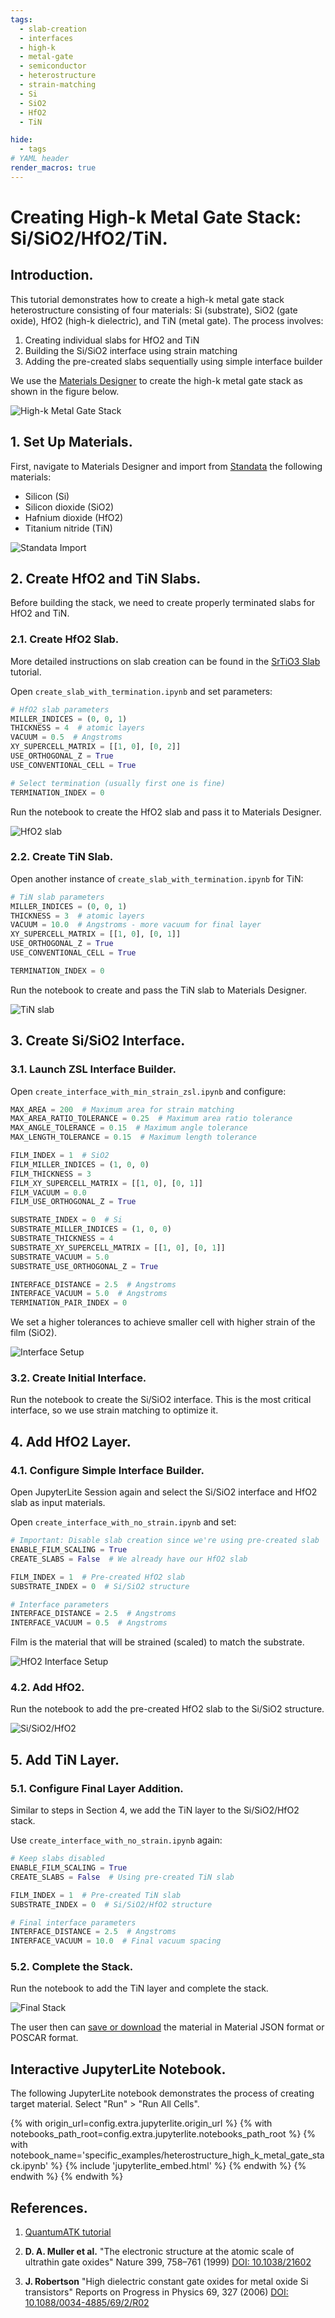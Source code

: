 ```yaml
---
tags:
  - slab-creation
  - interfaces
  - high-k
  - metal-gate
  - semiconductor
  - heterostructure
  - strain-matching
  - Si
  - SiO2
  - HfO2
  - TiN

hide:
  - tags
# YAML header
render_macros: true
---
```


# Creating High-k Metal Gate Stack: Si/SiO2/HfO2/TiN.

## Introduction.

This tutorial demonstrates how to create a high-k metal gate stack heterostructure consisting of four materials: Si (substrate), SiO2 (gate oxide), HfO2 (high-k dielectric), and TiN (metal gate). The process involves:

1. Creating individual slabs for HfO2 and TiN
2. Building the Si/SiO2 interface using strain matching
3. Adding the pre-created slabs sequentially using simple interface builder

We use the [Materials Designer](../../../materials-designer/overview.md) to create the high-k metal gate stack as shown in the figure below.

![High-k Metal Gate Stack](/images/tutorials/materials/heterostructures/heterostructure-silicon-silicon-dioxide-hafnium-dioxide-titanium-nitride/original-figure.webp "High-k Metal Gate Stack")

## 1. Set Up Materials.

First, navigate to Materials Designer and import from [Standata](../../../materials-designer/header-menu/input-output/standata-import.md) the following materials:

- Silicon (Si)
- Silicon dioxide (SiO2)
- Hafnium dioxide (HfO2)
- Titanium nitride (TiN)

![Standata Import](/images/tutorials/materials/heterostructures/heterostructure-silicon-silicon-dioxide-hafnium-dioxide-titanium-nitride/import-standata.webp "Standata Import")

## 2. Create HfO2 and TiN Slabs.

Before building the stack, we need to create properly terminated slabs for HfO2 and TiN.

### 2.1. Create HfO2 Slab.

More detailed instructions on slab creation can be found in the [SrTiO3 Slab](slab-strontium-titanate.md) tutorial.

Open `create_slab_with_termination.ipynb` and set parameters:

```python
# HfO2 slab parameters
MILLER_INDICES = (0, 0, 1)
THICKNESS = 4  # atomic layers
VACUUM = 0.5  # Angstroms
XY_SUPERCELL_MATRIX = [[1, 0], [0, 2]]
USE_ORTHOGONAL_Z = True
USE_CONVENTIONAL_CELL = True

# Select termination (usually first one is fine)
TERMINATION_INDEX = 0
```

Run the notebook to create the HfO2 slab and pass it to Materials Designer.

![HfO2 slab](/images/tutorials/materials/heterostructures/heterostructure-silicon-silicon-dioxide-hafnium-dioxide-titanium-nitride/wave-result-hfo2-slab-wave.webp "HfO2 slab")

### 2.2. Create TiN Slab.

Open another instance of `create_slab_with_termination.ipynb` for TiN:

```python
# TiN slab parameters
MILLER_INDICES = (0, 0, 1)
THICKNESS = 3  # atomic layers
VACUUM = 10.0  # Angstroms - more vacuum for final layer
XY_SUPERCELL_MATRIX = [[1, 0], [0, 1]]
USE_ORTHOGONAL_Z = True
USE_CONVENTIONAL_CELL = True

TERMINATION_INDEX = 0
```

Run the notebook to create and pass the TiN slab to Materials Designer.

![TiN slab](/images/tutorials/materials/heterostructures/heterostructure-silicon-silicon-dioxide-hafnium-dioxide-titanium-nitride/wave-result-tin-slab.webp "TiN slab")

## 3. Create Si/SiO2 Interface.

### 3.1. Launch ZSL Interface Builder.

Open `create_interface_with_min_strain_zsl.ipynb` and configure:

```python
MAX_AREA = 200  # Maximum area for strain matching
MAX_AREA_RATIO_TOLERANCE = 0.25  # Maximum area ratio tolerance
MAX_ANGLE_TOLERANCE = 0.15  # Maximum angle tolerance
MAX_LENGTH_TOLERANCE = 0.15  # Maximum length tolerance

FILM_INDEX = 1  # SiO2
FILM_MILLER_INDICES = (1, 0, 0)
FILM_THICKNESS = 3
FILM_XY_SUPERCELL_MATRIX = [[1, 0], [0, 1]]
FILM_VACUUM = 0.0
FILM_USE_ORTHOGONAL_Z = True

SUBSTRATE_INDEX = 0  # Si
SUBSTRATE_MILLER_INDICES = (1, 0, 0)
SUBSTRATE_THICKNESS = 4
SUBSTRATE_XY_SUPERCELL_MATRIX = [[1, 0], [0, 1]]
SUBSTRATE_VACUUM = 5.0
SUBSTRATE_USE_ORTHOGONAL_Z = True

INTERFACE_DISTANCE = 2.5  # Angstroms
INTERFACE_VACUUM = 5.0  # Angstroms
TERMINATION_PAIR_INDEX = 0
```

We set a higher tolerances to achieve smaller cell with higher strain of the film (SiO2).

![Interface Setup](/images/tutorials/materials/heterostructures/heterostructure-silicon-silicon-dioxide-hafnium-dioxide-titanium-nitride/jl-setup-notebook-si-sio2.webp "Interface Setup")

### 3.2. Create Initial Interface.

Run the notebook to create the Si/SiO2 interface. This is the most critical interface, so we use strain matching to optimize it.

## 4. Add HfO2 Layer.

### 4.1. Configure Simple Interface Builder.

Open JupyterLite Session again and select the Si/SiO2 interface and HfO2 slab as input materials.

Open `create_interface_with_no_strain.ipynb` and set:

```python
# Important: Disable slab creation since we're using pre-created slab
ENABLE_FILM_SCALING = True
CREATE_SLABS = False  # We already have our HfO2 slab

FILM_INDEX = 1  # Pre-created HfO2 slab
SUBSTRATE_INDEX = 0  # Si/SiO2 structure

# Interface parameters
INTERFACE_DISTANCE = 2.5  # Angstroms
INTERFACE_VACUUM = 0.5  # Angstroms
```

Film is the material that will be strained (scaled) to match the substrate.

![HfO2 Interface Setup](/images/tutorials/materials/heterostructures/heterostructure-silicon-silicon-dioxide-hafnium-dioxide-titanium-nitride/jl-setup-notebook-si-sio2-hfo2.webp "HfO2 Interface Setup")

### 4.2. Add HfO2.

Run the notebook to add the pre-created HfO2 slab to the Si/SiO2 structure.

![Si/SiO2/HfO2](/images/tutorials/materials/heterostructures/heterostructure-silicon-silicon-dioxide-hafnium-dioxide-titanium-nitride/wave-result-si-sio2-hfo2.webp "Si/SiO2/HfO2")

## 5. Add TiN Layer.

### 5.1. Configure Final Layer Addition.

Similar to steps in Section 4, we add the TiN layer to the Si/SiO2/HfO2 stack.

Use `create_interface_with_no_strain.ipynb` again:

```python
# Keep slabs disabled
ENABLE_FILM_SCALING = True
CREATE_SLABS = False  # Using pre-created TiN slab

FILM_INDEX = 1  # Pre-created TiN slab
SUBSTRATE_INDEX = 0  # Si/SiO2/HfO2 structure

# Final interface parameters
INTERFACE_DISTANCE = 2.5  # Angstroms
INTERFACE_VACUUM = 10.0  # Final vacuum spacing
```

### 5.2. Complete the Stack.

Run the notebook to add the TiN layer and complete the stack.

![Final Stack](/images/tutorials/materials/heterostructures/heterostructure-silicon-silicon-dioxide-hafnium-dioxide-titanium-nitride/wave-result-si-sio2-hfo2-tin.webp "Final Stack")

The user then can [save or download](../../../materials-designer/header-menu/input-output.md) the material in Material JSON format or POSCAR format.

## Interactive JupyterLite Notebook.

The following JupyterLite notebook demonstrates the process of creating target material. Select "Run" > "Run All Cells".

{% with origin_url=config.extra.jupyterlite.origin_url %}
{% with notebooks_path_root=config.extra.jupyterlite.notebooks_path_root %}
{% with notebook_name='specific_examples/heterostructure_high_k_metal_gate_stack.ipynb' %}
{% include 'jupyterlite_embed.html' %}
{% endwith %}
{% endwith %}
{% endwith %}

## References.

1. [QuantumATK tutorial](https://docs.quantumatk.com/tutorials/hkmg_builder/hkmg_builder.html)

2. **D. A. Muller et al.**
    "The electronic structure at the atomic scale of ultrathin gate oxides"
    Nature 399, 758–761 (1999)
    [DOI: 10.1038/21602](https://doi.org/10.1038/21602)

3. **J. Robertson**
    "High dielectric constant gate oxides for metal oxide Si transistors"
    Reports on Progress in Physics 69, 327 (2006)
    [DOI: 10.1088/0034-4885/69/2/R02](https://doi.org/10.1088/0034-4885/69/2/R02)

